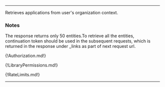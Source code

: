 ---

Retrieves applications from user's organization context.

### Notes

The response returns only 50 entities.To retrieve all the entities, continuation token should be used in the subsequent requests, which is returned in the response under _links as part of next request url.

{!Authorization.md!}

{!LibraryPermissions.md!}

{!RateLimits.md!}

---